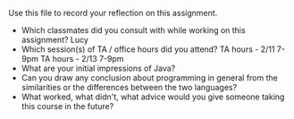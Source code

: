 Use this file to record your reflection on this assignment.

- Which classmates did you consult with while working on this assignment?
Lucy
- Which session(s) of TA / office hours did you attend?
TA hours - 2/11 7-9pm
TA hours - 2/13 7-9pm
- What are your initial impressions of Java? 
- Can you draw any conclusion about programming in general from the similarities or the differences between the two languages? 
- What worked, what didn't, what advice would you give someone taking this course in the future?
